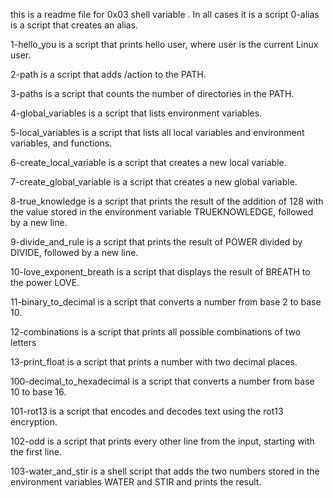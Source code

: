 this is a readme file for 0x03 shell variable . In all cases it is a script 
0-alias is a script that creates an alias.  
  
1-hello_you is a script that prints hello user, where user is the current Linux user.  

2-path is a script that adds /action to the PATH.  

3-paths is a script that counts the number of directories in the PATH.  

4-global_variables is a script that lists environment variables.  

5-local_variables is a script that lists all local variables and environment variables, and functions.  

6-create_local_variable is a script that creates a new local variable.  

7-create_global_variable is a script that creates a new global variable.  

8-true_knowledge is a script that prints the result of the addition of 128 with the value stored in the environment variable TRUEKNOWLEDGE, followed by a new line.  

9-divide_and_rule is a script that prints the result of POWER divided by DIVIDE, followed by a new line.  

10-love_exponent_breath is a script that displays the result of BREATH to the power LOVE.  

11-binary_to_decimal is a script that converts a number from base 2 to base 10.  

12-combinations is a script that prints all possible combinations of two letters  

13-print_float is a script that prints a number with two decimal places.  

100-decimal_to_hexadecimal is a script that converts a number from base 10 to base 16.  

101-rot13 is a script that encodes and decodes text using the rot13 encryption.  

102-odd is a script that prints every other line from the input, starting with the first line.  

103-water_and_stir is a shell script that adds the two numbers stored in the environment variables WATER and STIR and prints the result.  
